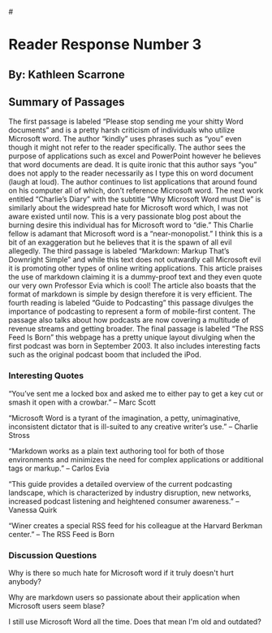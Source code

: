 #<h1>Reader Response Number 3 </h1>

## By: Kathleen Scarrone

## Summary of Passages

The first passage is labeled “Please stop sending me your shitty Word documents” and is a pretty harsh criticism of individuals who utilize Microsoft word. The author “kindly” uses phrases such as “you” even though it might not refer to the reader specifically. The author sees the purpose of applications such as excel and PowerPoint however he believes that word documents are dead. It is quite ironic that this author says “you” does not apply to the reader necessarily as I type this on word document (laugh at loud). The author continues to list applications that around found on his computer all of which, don’t reference Microsoft word. The next work entitled “Charlie’s Diary” with the subtitle “Why Microsoft Word must Die” is similarly about the widespread hate for Microsoft word which, I was not aware existed until now. This is a very passionate blog post about the burning desire this individual has for Microsoft word to “die.” This Charlie fellow is adamant that Microsoft word is a “near-monopolist.” I think this is a bit of an exaggeration but he believes that it is the spawn of all evil allegedly. The third passage is labeled “Markdown: Markup That’s Downright Simple” and while this text does not outwardly call Microsoft evil it is promoting other types of online writing applications. This article praises the use of markdown claiming it is a dummy-proof text and they even quote our very own Professor Evia which is cool! The article also boasts that the format of markdown is simple by design therefore it is very efficient. The fourth reading is labeled “Guide to Podcasting” this passage divulges the importance of podcasting to represent a form of mobile-first content. The passage also talks about how podcasts are now covering a multitude of revenue streams and getting broader. The final passage is labeled “The RSS Feed Is Born” this webpage has a pretty unique layout divulging when the first podcast was born in September 2003. It also includes interesting facts such as the original podcast boom that included the iPod.

### Interesting Quotes

“You’ve sent me a locked box and asked me to either pay to get a key cut or smash it open with a crowbar.” – Marc Scott

“Microsoft Word is a tyrant of the imagination, a petty, unimaginative, inconsistent dictator that is ill-suited to any creative writer’s use.” – Charlie Stross

“Markdown works as a plain text authoring tool for both of those environments and minimizes the need for complex applications or additional tags or markup.” – Carlos Evia

“This guide provides a detailed overview of the current podcasting landscape, which is characterized by industry disruption, new networks, increased podcast listening and heightened consumer awareness.” – Vanessa Quirk

“Winer creates a special RSS feed for his colleague at the Harvard Berkman center.” – The RSS Feed is Born

### Discussion Questions

Why is there so much hate for Microsoft word if it truly doesn't hurt anybody?

Why are markdown users so passionate about their application when Microsoft users seem blase?

I still use Microsoft Word all the time. Does that mean I'm old and outdated?

